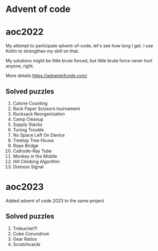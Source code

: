 # Advent of code 

# aoc2022
My attempt to participate advent-of-code, let's see how long I get.
I use Kotlin to strengthen my skill on that.

My solutions might be little brute forced, but little brute force never hurt anyone, right.

More details https://adventofcode.com/

## Solved puzzles
1. Calorie Counting
2. Rock Paper Scissors tournament
3. Rucksack Reorganization
4. Camp Cleanup
5. Supply Stacks
6. Tuning Trouble
7. No Space Left On Device 
8. Treetop Tree House
9. Rope Bridge
10. Cathode-Ray Tube
11. Monkey in the Middle
12. Hill Climbing Algorithm
13. Distress Signal

# aoc2023
Added advent of code 2023 to the same project  
## Solved puzzles
1. Trebuchet?!
2. Cube Conundrum
3. Gear Ratios
4. Scratchcards

